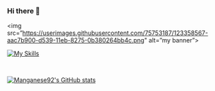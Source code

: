 ### Hi there 👋

<!--
**Manganese92/Manganese92** is a ✨ _special_ ✨ repository because its `README.md` (this file) appears on your GitHub profile.

Here are some ideas to get you started:

- 🔭 I’m currently working on ...
- 🌱 I’m currently learning ...
- 👯 I’m looking to collaborate on ...
- 🤔 I’m looking for help with ...
- 💬 Ask me about ...
- 📫 How to reach me: ...
- 😄 Pronouns: ...
- ⚡ Fun fact: ...
-->

<img src=”https://userimages.githubusercontent.com/75753187/123358567-aac7b900-d539-11eb-8275-0b380264bb4c.png" alt=”my banner”>

[![My Skills](https://skills.thijs.gg/icons?i=figma,c,git&theme=dark)](https://skills.thijs.gg)


<br>

[![Manganese92's GitHub stats](https://github-readme-stats.vercel.app/api?username=Manganese92&show_icons=true&theme=radical)](https://github.com/Manganese92/github-readme-stats)
